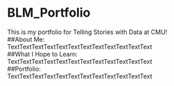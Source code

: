# BLM_Portfolio
This is my portfolio for Telling Stories with Data at CMU!
<br>##About Me:<br />
TextTextTextTextTextTextTextTextTextTextTextText
<br>##What I Hope to Learn:<br />
TextTextTextTextTextTextTextTextTextTextTextText
<br>##Portfolio:<br />
TextTextTextTextTextTextTextTextTextTextTextText

<div class="flourish-embed flourish-chart" data-src="visualisation/7642597"><script src="https://public.flourish.studio/resources/embed.js"></script></div>
